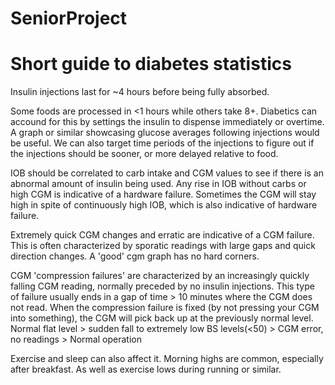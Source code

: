 # SeniorProject

# Short guide to diabetes statistics
Insulin injections last for ~4 hours before being fully absorbed.

Some foods are processed in <1 hours while others take 8+. Diabetics can accound for this by settings the insulin to dispense immediately or overtime. A graph or similar showcasing glucose averages following injections would be useful. We can also target time periods of the injections to figure out if the injections should be sooner, or more delayed relative to food.

IOB should be correlated to carb intake and CGM values to see if there is an abnormal amount of insulin being used. Any rise in IOB without carbs or high CGM is indicative of a hardware failure. Sometimes the CGM will stay high in spite of continuously high IOB, which is also indicative of hardware failure.

Extremely quick CGM changes and erratic are indicative of a CGM failure. This is often characterized by sporatic readings with large gaps and quick direction changes. A 'good' cgm graph has no hard corners. 

CGM 'compression failures' are characterized by an increasingly quickly falling CGM reading, normally preceded by no insulin injections. This type of failure usually ends in a gap of time > 10 minutes where the CGM does not read. When the compression failure is fixed (by not pressing your CGM into something), the CGM will pick back up at the previously normal level. Normal flat level > sudden fall to extremely low BS levels(<50) > CGM error, no readings > Normal operation

Exercise and sleep can also affect it. Morning highs are common, especially after breakfast. As well as exercise lows during running or similar.
